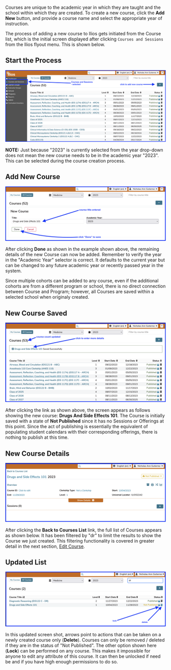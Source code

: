 Courses are unique to the academic year in which they are taught and the school within which they are created. To create a new course, click the **Add New** button, and provide a course name and select the appropriate year of instruction.

The process of adding a new course to Ilios gets initiated from the Course list, which is the initial screen displayed after clicking `Courses and Sessions` from the Ilios flyout menu. This is shown below. 

## Start the Process

![click to start process](../../images/course_images/add_new_course_start.png)

**NOTE:** Just because "2023" is currently selected from the year drop-down does not mean the new course needs to be in the academic year "2023". This can be selected during the course creation process. 

## Add New Course

![adding new course](../../images/course_images/add_new_course.png)

After clicking **Done** as shown in the example shown above, the remaining details of the new Course can now be added. Remember to verify the year in the "Academic Year" selector is correct. It defaults to the current year but can be changed to any future academic year or recently passed year in the system.

Since multiple cohorts can be added to any course, even if the additional cohorts are from a different program or school, there is no direct connection between Course and Program; however, all Courses are saved within a selected school when originaly created.

## New Course Saved

![new course saved](../../images/course_images/new_course_saved.png)

After clicking the link as shown above, the screen appears as follows showing the new course: **Drugs And Side Effects 101**. The Course is initially saved with a state of **Not Published** since it has no Sessions or Offerings at this point. Since the act of publishing is essentially the equivalent of populating student calendars with their corresponding offerings, there is nothing to publish at this time.

## New Course Details

![new course details](../../images/course_images/new_course_details.png)

After clicking the **Back to Courses List** link, the full list of Courses appears as shown below. It has been filtered by "dr" to limit the results to show the Course we just created. This filtering functionality is covered in greater detail in the next section, [Edit Course](https://iliosproject.gitbook.io/ilios-user-guide/courses-and-sessions/courses/edit-course).

## Updated List

![updated list](../../images/course_images/filtered_course_list.png)

In this updated screen shot, arrows point to actions that can be taken on a newly created course only (**Delete**). Courses can only be removed / deleted if they are in the status of "Not Published". The other option shown here (**Lock**) can be performed on any course. This makes it impossible for anyone to edit any attribute of this course. It can then be unlocked if need be and if you have high enough permissions to do so.
